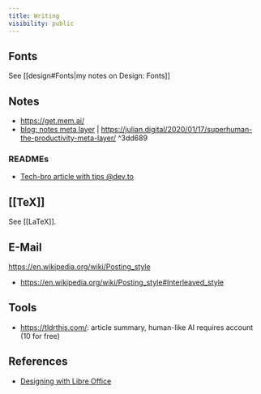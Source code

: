 ```yaml
---
title: Writing
visibility: public
---
```


## Fonts

See [[design#Fonts|my notes on Design: Fonts]]

## Notes

- <https://get.mem.ai/>
- [blog: notes meta layer](https://julian.digital/2020/09/04/a-meta-layer-for-notes/) | <https://julian.digital/2020/01/17/superhuman-the-productivity-meta-layer/> ^3dd689


### READMEs

- [Tech-bro article with tips @dev.to](https://dev.to/quine/5-pro-tips-for-an-unbeatable-readme-143i)


## [[TeX]]

See [[LaTeX]].

## E-Mail

<https://en.wikipedia.org/wiki/Posting_style>

- <https://en.wikipedia.org/wiki/Posting_style#Interleaved_style>

## Tools

- <https://tldrthis.com/>: article summary, human-like AI requires account (10 for free)


## References

- [Designing with Libre Office](https://designingwithlibreoffice.com/)

